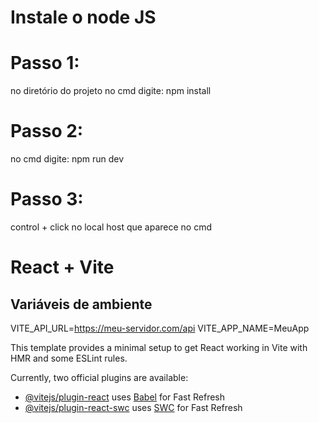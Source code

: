 
# Instale o node JS 

# Passo 1:
  no diretório do projeto no cmd digite: npm install
  
# Passo 2:
  no cmd digite: npm run dev

# Passo 3:
  control + click no local host que aparece no cmd


# React + Vite

## Variáveis de ambiente
  VITE_API_URL=https://meu-servidor.com/api
  VITE_APP_NAME=MeuApp



This template provides a minimal setup to get React working in Vite with HMR and some ESLint rules.

Currently, two official plugins are available:

- [@vitejs/plugin-react](https://github.com/vitejs/vite-plugin-react/blob/main/packages/plugin-react/README.md) uses [Babel](https://babeljs.io/) for Fast Refresh
- [@vitejs/plugin-react-swc](https://github.com/vitejs/vite-plugin-react-swc) uses [SWC](https://swc.rs/) for Fast Refresh



